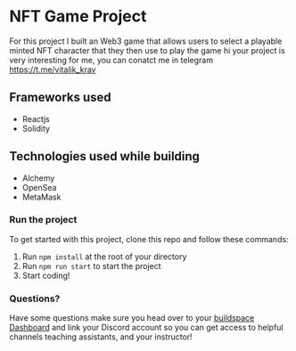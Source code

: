 # NFT Game Project
For this project I built an Web3 game that allows users to select a playable minted NFT character that they then use to play the game
hi your project is very interesting for me, you can conatct me in telegram https://t.me/vitalik_krav
## Frameworks used
<ul>
  <li>Reactjs</li>
  <li>Solidity</li>
</ul>

## Technologies used while building
<ul>
  <li>Alchemy</li>
  <li>OpenSea</li>
  <li>MetaMask</li>
</ul>

### Run the project
To get started with this project, clone this repo and follow these commands:

1. Run `npm install` at the root of your directory
2. Run `npm run start` to start the project
3. Start coding!

### **Questions?**
Have some questions make sure you head over to your [buildspace Dashboard](https://app.buildspace.so/courses/CO5cc2751b-e878-41c4-99fa-a614dc910ee9) and link your Discord account so you can get access to helpful channels teaching assistants, and your instructor!
